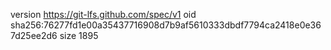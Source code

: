 version https://git-lfs.github.com/spec/v1
oid sha256:76277fd1e00a35437716908d7b9af5610333dbdf7794ca2418e0e367d25ee2d6
size 1895
